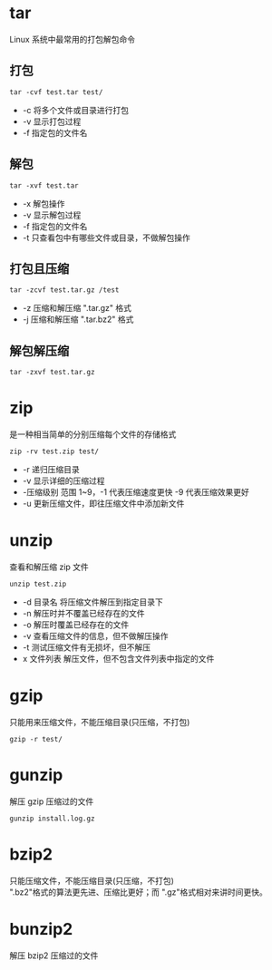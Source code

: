 # tar
Linux 系统中最常用的打包解包命令

## 打包

```
tar -cvf test.tar test/
```
- -c 将多个文件或目录进行打包
- -v 显示打包过程
- -f 指定包的文件名

## 解包

```
tar -xvf test.tar
```

- -x 解包操作
- -v 显示解包过程
- -f 指定包的文件名
- -t 只查看包中有哪些文件或目录，不做解包操作

## 打包且压缩

```
tar -zcvf test.tar.gz /test
```

- -z 压缩和解压缩 ".tar.gz" 格式
- -j 压缩和解压缩 ".tar.bz2" 格式

## 解包解压缩

```
tar -zxvf test.tar.gz
```

# zip
是一种相当简单的分别压缩每个文件的存储格式

```
zip -rv test.zip test/
```

- -r 递归压缩目录
- -v 显示详细的压缩过程
- -压缩级别 范围 1~9，-1 代表压缩速度更快 -9 代表压缩效果更好
- -u 更新压缩文件，即往压缩文件中添加新文件

# unzip
查看和解压缩 zip 文件

```
unzip test.zip
```

- -d 目录名 将压缩文件解压到指定目录下
- -n 解压时并不覆盖已经存在的文件
- -o 解压时覆盖已经存在的文件
- -v 查看压缩文件的信息，但不做解压操作
- -t 测试压缩文件有无损坏，但不解压
- x 文件列表 解压文件，但不包含文件列表中指定的文件

# gzip
只能用来压缩文件，不能压缩目录(只压缩，不打包)

```
gzip -r test/
```

# gunzip
解压 gzip 压缩过的文件

```
gunzip install.log.gz
```

# bzip2
只能压缩文件，不能压缩目录(只压缩，不打包) <br />
".bz2"格式的算法更先进、压缩比更好；而 ".gz"格式相对来讲时间更快。

# bunzip2
解压 bzip2 压缩过的文件